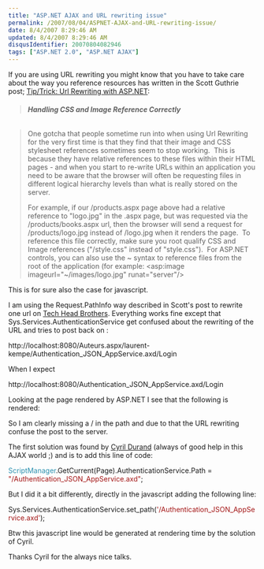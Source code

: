 ```yaml
---
title: "ASP.NET AJAX and URL rewriting issue"
permalink: /2007/08/04/ASPNET-AJAX-and-URL-rewriting-issue/
date: 8/4/2007 8:29:46 AM
updated: 8/4/2007 8:29:46 AM
disqusIdentifier: 20070804082946
tags: ["ASP.NET 2.0", "ASP.NET AJAX"]
---
```

If you are using URL rewriting you might know that you have to take care about the way you reference resources has written in the Scott Guthrie post; [Tip/Trick: Url Rewriting with ASP.NET](http://weblogs.asp.net/scottgu/archive/2007/02/26/tip-trick-url-rewriting-with-asp-net.aspx):

> ###### **Handling CSS and Image Reference Correctly**
<!-- more -->
> 
> One gotcha that people sometime run into when using Url Rewriting for the very first time is that they find that their image and CSS stylesheet references sometimes seem to stop working.  This is because they have relative references to these files within their HTML pages - and when you start to re-write URLs within an application you need to be aware that the browser will often be requesting files in different logical hierarchy levels than what is really stored on the server.
> 
> For example, if our /products.aspx page above had a relative reference to "logo.jpg" in the .aspx page, but was requested via the /products/books.aspx url, then the browser will send a request for /products/logo.jpg instead of /logo.jpg when it renders the page.  To reference this file correctly, make sure you root qualify CSS and Image references ("/style.css" instead of "style.css").  For ASP.NET controls, you can also use the ~ syntax to reference files from the root of the application (for example: <asp:image imageurl="~/images/logo.jpg" runat="server"/>

This is for sure also the case for javascript. 

I am using the Request.PathInfo way described in Scott's post to rewrite one url on [Tech Head Brothers](http://www.techheadbrothers.com/). Everything works fine except that Sys.Services.AuthenticationService get confused about the rewriting of the URL and tries to post back on : 

http://localhost:8080/Auteurs.aspx/laurent-kempe/Authentication_JSON_AppService.axd/Login 

When I expect  

http://localhost:8080/Authentication_JSON_AppService.axd/Login 

Looking at the page rendered by ASP.NET I see that the following is rendered:

<script type="text/javascript">  
<!--  
Sys.Services._AuthenticationService.DefaultWebServicePath = 'Authentication_JSON_AppService.axd';  
// -->  
</script>

So I am clearly missing a / in the path and due to that the URL rewriting confuse the post to the server.

The first solution was found by [Cyril Durand](http://blogs.codes-sources.com/cyril/) (always of good help in this AJAX world ;) and is to add this line of code:

<span style="color: rgb(43,145,175)">ScriptManager</span>.GetCurrent(Page).AuthenticationService.Path = <span style="color: rgb(163,21,21)">"/Authentication_JSON_AppService.axd"</span>;
[](http://11011.net/software/vspaste)


But I did it a bit differently, directly in the javascript adding the following line:

Sys.Services.AuthenticationService.set_path(<span style="color: rgb(163,21,21)">'/Authentication_JSON_AppService.axd'</span>);
[](http://11011.net/software/vspaste)


Btw this javascript line would be generated at rendering time by the solution of Cyril.


Thanks Cyril for the always nice talks.
